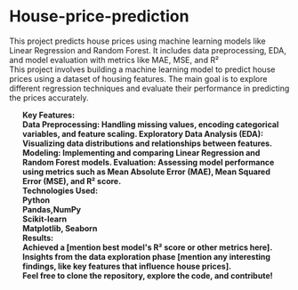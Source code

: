 # House-price-prediction
This project predicts house prices using machine learning models like Linear Regression and Random Forest. It includes data preprocessing, EDA, and model evaluation with metrics like MAE, MSE, and R²<br>
This project involves building a machine learning model to predict house prices using a dataset of housing features. The main goal is to explore different regression techniques and evaluate their performance in predicting the prices accurately.<br>
<B><ul>Key Features:<br>
Data Preprocessing: Handling missing values, encoding categorical variables, and feature scaling.
Exploratory Data Analysis (EDA): Visualizing data distributions and relationships between features.
Modeling: Implementing and comparing Linear Regression and Random Forest models.
Evaluation: Assessing model performance using metrics such as Mean Absolute Error (MAE), Mean Squared Error (MSE), and R² score.<BR>
Technologies Used:<br>
Python<br>
Pandas,NumPy<br>
Scikit-learn<br>
Matplotlib, Seaborn<br>
Results:<br>
Achieved a [mention best model's R² score or other metrics here].<br>
Insights from the data exploration phase [mention any interesting findings, like key features that influence house prices].<br>
Feel free to clone the repository, explore the code, and contribute!
